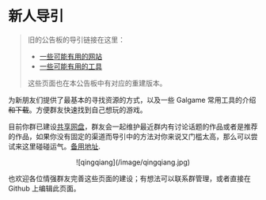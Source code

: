 # 新人导引

> 旧的公告板的导引链接在这里：
>
> - [一些可能有用的网站](https://aoikaze-unofficial.github.io/announcements/navigation)
> - [一些可能有用的工具](https://aoikaze-unofficial.github.io/announcements/tools)
>
> 这些页面也在本公告板中有对应的重建版本。

为新朋友们提供了最基本的寻找资源的方式，以及一些 Galgame 常用工具的介绍~~和下载~~。方便群友快速找到自己想玩的游戏。

目前你群已建设[共享网盘](https://drive.aoikaze.org/)，群友会一起维护最近群内有讨论话题的作品或者是推荐的作品，如果你没有固定的渠道而导引中的方法对你来说又门槛太高，那么可以尝试来这里碰碰运气。[备用地址](https://aoikaze-pan.vercel.app/).

<center>
![qingqiang](/image/qingqiang.jpg)
</center>

也欢迎各位情强群友完善这些页面的建设；有想法可以联系群管理，或者直接在 Github 上编辑此页面。
